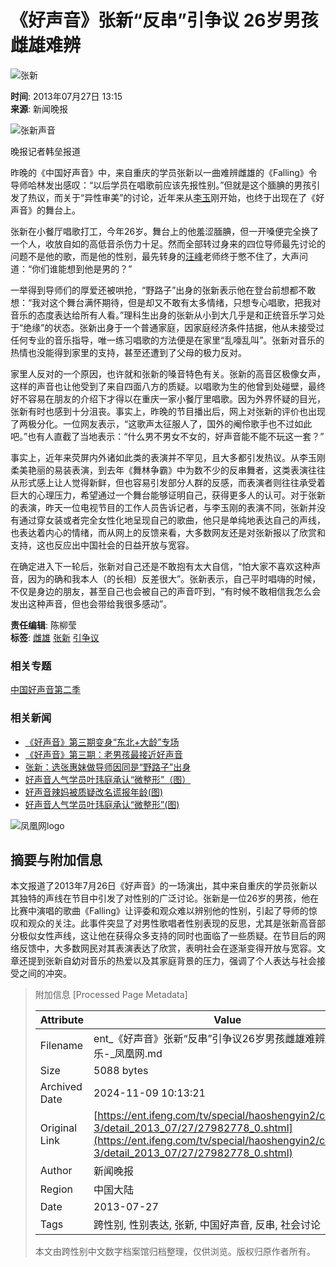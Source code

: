 # 《好声音》张新“反串”引争议 26岁男孩雌雄难辨

![张新](https://dolphin.deliver.ifeng.com/c?z=ifeng&la=0&si=2&ci=23&cg=22&c=29&or=232&l=744&bg=744&b=742&u=https://y0.ifengimg.com/34c4a1d78882290c/2012/0528/1x1.gif)

**时间**: 2013年07月27日 13:15  
**来源**: 新闻晚报  

![张新声音](http://y1.ifengimg.com/56e240729422557a/2013/0727/rdn_51f35753cfd6c.jpg)

晚报记者韩垒报道

昨晚的《中国好声音》中，来自重庆的学员张新以一曲难辨雌雄的《Falling》令导师哈林发出感叹：“以后学员在唱歌前应该先报性别。”但就是这个腼腆的男孩引发了热议，而关于“异性审美”的讨论，近年来从[李玉](http://app.ent.ifeng.com/star/1534)刚开始，也终于出现在了《好声音》的舞台上。

张新在小餐厅唱歌打工，今年26岁。舞台上的他羞涩腼腆，但一开嗓便完全换了一个人，收放自如的高低音杀伤力十足。然而全部转过身来的四位导师最先讨论的问题不是他的歌，而是他的性别，最先转身的[汪峰](http://app.ent.ifeng.com/star/2609)老师终于憋不住了，大声问道：“你们谁能想到他是男的？”

一举得到导师们的厚爱还被哄抢，“野路子”出身的张新表示他在登台前想都不敢想：“我对这个舞台满怀期待，但是却又不敢有太多情绪，只想专心唱歌，把我对音乐的态度表达给所有人看。”理科生出身的张新从小到大几乎是和正统音乐学习处于“绝缘”的状态。张新出身于一个普通家庭，因家庭经济条件拮据，他从未接受过任何专业的音乐指导，唯一练习唱歌的方法便是在家里“乱嚎乱叫”。张新对音乐的热情也没能得到家里的支持，甚至还遭到了父母的极力反对。

家里人反对的一个原因，也许就和张新的嗓音特色有关。张新的高音区极像女声，这样的声音也让他受到了来自四面八方的质疑。以唱歌为生的他曾到处碰壁，最终好不容易在朋友的介绍下才得以在重庆一家小餐厅里唱歌。因为外界怀疑的目光，张新有时也感到十分沮丧。事实上，昨晚的节目播出后，网上对张新的评价也出现了两极分化。一位网友表示，“这歌声太征服人了，国外的阉伶歌手也不过如此吧。”也有人直截了当地表示：“什么男不男女不女的，好声音能不能不玩这一套？”

事实上，近年来荧屏内外诸如此类的表演并不罕见，且大多都引发热议。从李玉刚柔美艳丽的易装表演，到去年《舞林争霸》中为数不少的反串舞者，这类表演往往从形式感上让人觉得新鲜，但也容易引发部分人群的反感，而表演者则往往承受着巨大的心理压力，希望通过一个舞台能够证明自己，获得更多人的认可。对于张新的表演，昨天一位电视节目的工作人员告诉记者，与李玉刚的表演不同，张新并没有通过穿女装或者完全女性化地呈现自己的歌曲，他只是单纯地表达自己的声线，也表达着内心的情绪，而从网上的反馈来看，大多数网友还是对张新报以了欣赏和支持，这也反应出中国社会的日益开放与宽容。

在确定进入下一轮后，张新对自己还是不敢抱有太大自信，“怕大家不喜欢这种声音，因为的确和我本人（的长相）反差很大”。张新表示，自己平时唱嗨的时候，不仅是身边的朋友，甚至自己也会被自己的声音吓到，“有时候不敢相信我怎么会发出这种声音，但也会带给我很多感动”。

**责任编辑**: 陈柳莹  
**标签**: [雌雄](http://search.ifeng.com/sofeng/search.action?c=1&q=%E9%9B%8C%E9%9B%84) [张新](http://search.ifeng.com/sofeng/search.action?c=1&q=%E5%BC%A0%E6%96%B0) [引争议](http://search.ifeng.com/sofeng/search.action?c=1&q=%E5%BC%95%E4%BA%89%E8%AE%AE)

### 相关专题
[中国好声音第二季](http://ent.ifeng.com/tv/special/haoshengyin2/)

### 相关新闻
- [《好声音》第三期变身“东北+大龄”专场](http://ent.ifeng.com/tv/special/haoshengyin2/content-3/detail_2013_07/27/27978267_0.shtml?_from_ralated)
- [《好声音》第三期：老男孩最接近好声音](http://ent.ifeng.com/tv/special/haoshengyin2/jiexi/detail_2013_07/27/27973791_0.shtml?_from_ralated)
- [张新：选张惠妹做导师因同是“野路子”出身](http://ent.ifeng.com/tv/special/haoshengyin2/content-3/detail_2013_07/27/27973295_0.shtml)
- [好声音人气学员叶玮庭承认“微整形”（图）](http://ent.ifeng.com/tv/special/haoshengyin2/content-3/detail_2013_07/27/27968692_0.shtml)
- [好声音辣妈被质疑改名谎报年龄(图)](http://ent.ifeng.com/tv/special/haoshengyin2/content-3/detail_2013_07/27/27968691_0.shtml)
- [好声音人气学员叶玮庭承认“微整形”(图)](http://ent.ifeng.com/tv/special/haoshengyin2/content-3/detail_2013_07/26/27959655_0.shtml)

![凤凰网logo](http://img.ifeng.com/page/Logo.gif)

## 摘要与附加信息

<!-- tcd_abstract -->
本文报道了2013年7月26日《好声音》的一场演出，其中来自重庆的学员张新以其独特的声线在节目中引发了对性别的广泛讨论。张新是一位26岁的男孩，他在比赛中演唱的歌曲《Falling》让评委和观众难以辨别他的性别，引起了导师的惊叹和观众的关注。此事件突显了对男性歌唱者性别表现的反思，尤其是张新高音部分极似女性声线，这让他在获得众多支持的同时也面临了一些质疑。在节目后的网络反馈中，大多数网民对其表演表达了欣赏，表明社会在逐渐变得开放与宽容。文章还提到张新自幼对音乐的热爱以及其家庭背景的压力，强调了个人表达与社会接受之间的冲突。
<!-- tcd_abstract_end -->

> 附加信息 [Processed Page Metadata]
>
> | Attribute       | Value                                  |
> |-----------------|----------------------------------------|
> | Filename        | ent_《好声音》张新“反串”引争议26岁男孩雌雄难辨_-_娱乐-_凤凰网.md                             |
> | Size            | 5088 bytes                           |
> | Archived Date   | 2024-11-09 10:13:21                             |
> | Original Link   | [https://ent.ifeng.com/tv/special/haoshengyin2/content-3/detail_2013_07/27/27982778_0.shtml](https://ent.ifeng.com/tv/special/haoshengyin2/content-3/detail_2013_07/27/27982778_0.shtml)                       |
> | Author          | 新闻晚报                               |
> | Region          | 中国大陆                               |
> | Date            | 2013-07-27                                 |
> | Tags            | 跨性别, 性别表达, 张新, 中国好声音, 反串, 社会讨论                                 |
>
> 本文由跨性别中文数字档案馆归档整理，仅供浏览。版权归原作者所有。
>